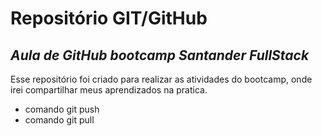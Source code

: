 
# Repositório GIT/GitHub
## _Aula de GitHub bootcamp Santander FullStack_


Esse repositório foi criado para realizar as atividades do bootcamp,
onde irei compartilhar meus aprendizados na pratica.
* comando git push
* comando git pull
